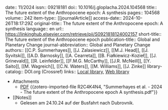 date:: 11/2024
issn:: 09218181
doi:: 10.1016/j.gloplacha.2024.104568
title:: The future extent of the Anthropocene epoch: A synthesis
pages:: 104568
volume:: 242
item-type:: [[journalArticle]]
access-date:: 2024-10-26T18:17:29Z
original-title:: The future extent of the Anthropocene epoch: A synthesis
language:: en
url:: https://linkinghub.elsevier.com/retrieve/pii/S0921818124002157
short-title:: The future extent of the Anthropocene epoch
publication-title:: Global and Planetary Change
journal-abbreviation:: Global and Planetary Change
authors:: [[C.P. Summerhayes]], [[J. Zalasiewicz]], [[M.J. Head]], [[J. Syvitski]], [[A.D. Barnosky]], [[A. Cearreta]], [[B. Fiałkiewicz-Kozieł]], [[J. Grinevald]], [[R. Leinfelder]], [[F.M.G. McCarthy]], [[J.R. McNeill]], [[Y. Saito]], [[M. Wagreich]], [[C.N. Waters]], [[M. Williams]], [[J. Zinke]]
library-catalog:: DOI.org (Crossref)
links:: [Local library](zotero://select/library/items/VABQILJW), [Web library](https://www.zotero.org/users/46463/items/VABQILJW)

- Attachments
	- [PDF](zotero://select/library/items/R2C4K4N4) {{zotero-imported-file R2C4K4N4, "Summerhayes et al. - 2024 - The future extent of the Anthropocene epoch A synthesis.pdf"}}
- [[Notes]]
	- Gelesen am 24.10.24 auf der Busfahrt nach Dubrovnik.